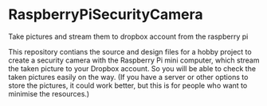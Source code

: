 # RaspberryPiSecurityCamera
Take pictures and stream them to dropbox account from the raspberry pi

This repository contians the source and design files for a hobby project to create a security camera with the Raspberry Pi mini computer, which stream the taken picture to your Dropbox account. So you will be able to check the taken pictures easily on the way.
(If you have a server or other options to store the pictures, it could work better, but this is for people who want to minimise the resources.)
